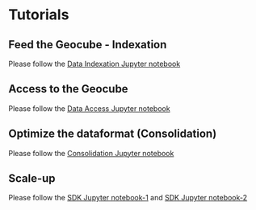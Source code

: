 # Tutorials
## Feed the Geocube - Indexation

Please follow the [Data Indexation Jupyter notebook](https://github.com/airbusgeo/geocube-client-python/Jupyter/Geocube-Client-DataIndexation.ipynb)

## Access to the Geocube

Please follow the [Data Access Jupyter notebook](https://github.com/airbusgeo/geocube-client-python/Jupyter/Geocube-Client-DataAccess.ipynb)

## Optimize the dataformat (Consolidation)

Please follow the [Consolidation Jupyter notebook](https://github.com/airbusgeo/geocube-client-python/Jupyter/Geocube-Client-Consolidation.ipynb)

## Scale-up

Please follow the [SDK Jupyter notebook-1](https://github.com/airbusgeo/geocube-client-python/Jupyter/Geocube-Client-SDK-1.ipynb) and [SDK Jupyter notebook-2](https://github.com/airbusgeo/geocube-client-python/Jupyter/Geocube-Client-SDK-2.ipynb)
